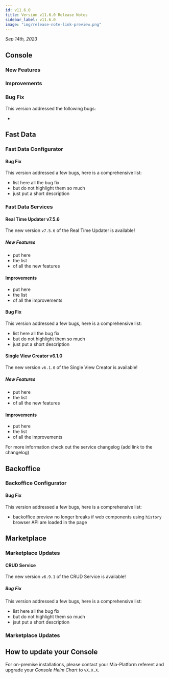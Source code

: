 ```yaml
---
id: v11.6.0
title: Version v11.6.0 Release Notes
sidebar_label: v11.6.0
image: "img/release-note-link-preview.png"
---
```


_Sep 14th, 2023_

## Console

### New Features

### Improvements

### Bug Fix

This version addressed the following bugs:

* 

## Fast Data

### Fast Data Configurator

#### Bug Fix

This version addressed a few bugs, here is a comprehensive list:

* list here all the bug fix
* but do not highlight them so much
* just put a short description 

### Fast Data Services

#### Real Time Updater v7.5.6

The new version `v7.5.6` of the Real Time Updater is available!

##### New Features

* put here
* the list
* of all the new features

#### Improvements

* put here
* the list
* of all the improvements

#### Bug Fix

This version addressed a few bugs, here is a comprehensive list:

* list here all the bug fix
* but do not highlight them so much
* just put a short description 

#### Single View Creator v6.1.0

The new version `v6.1.0` of the Single View Creator is available!

##### New Features

* put here
* the list
* of all the new features

#### Improvements

* put here
* the list
* of all the improvements

For more information check out the service changelog (add link to the changelog)

## Backoffice

### Backoffice Configurator

#### Bug Fix

This version addressed a few bugs, here is a comprehensive list:

* backoffice preview no longer breaks if web components using `history` browser API are loaded in the page

## Marketplace

### Marketplace Updates

#### CRUD Service

The new version `v6.9.1` of the CRUD Service is available!

##### Bug Fix

This version addressed a few bugs, here is a comprehensive list:

* list here all the bug fix
* but do not highlight them so much
* jsut put a short description 
### Marketplace Updates

## How to update your Console

For on-premise installations, please contact your Mia-Platform referent and upgrade your _Console Helm Chart_ to `vX.X.X`.
